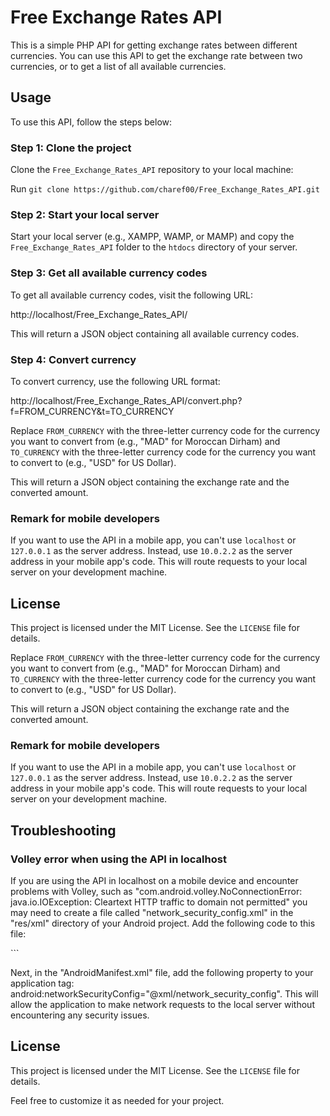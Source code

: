 # Free Exchange Rates API

This is a simple PHP API for getting exchange rates between different currencies. You can use this API to get the exchange rate between two currencies, or to get a list of all available currencies.

## Usage

To use this API, follow the steps below:

### Step 1: Clone the project

Clone the `Free_Exchange_Rates_API` repository to your local machine:

Run `git clone https://github.com/charef00/Free_Exchange_Rates_API.git`


### Step 2: Start your local server

Start your local server (e.g., XAMPP, WAMP, or MAMP) and copy the `Free_Exchange_Rates_API` folder to the `htdocs` directory of your server.

### Step 3: Get all available currency codes

To get all available currency codes, visit the following URL:

http://localhost/Free_Exchange_Rates_API/


This will return a JSON object containing all available currency codes.

### Step 4: Convert currency

To convert currency, use the following URL format:

http://localhost/Free_Exchange_Rates_API/convert.php?f=FROM_CURRENCY&t=TO_CURRENCY



Replace `FROM_CURRENCY` with the three-letter currency code for the currency you want to convert from (e.g., "MAD" for Moroccan Dirham) and `TO_CURRENCY` with the three-letter currency code for the currency you want to convert to (e.g., "USD" for US Dollar).

This will return a JSON object containing the exchange rate and the converted amount.

### Remark for mobile developers

If you want to use the API in a mobile app, you can't use `localhost` or `127.0.0.1` as the server address. Instead, use `10.0.2.2` as the server address in your mobile app's code. This will route requests to your local server on your development machine.

## License

This project is licensed under the MIT License. See the `LICENSE` file for details.



Replace `FROM_CURRENCY` with the three-letter currency code for the currency you want to convert from (e.g., "MAD" for Moroccan Dirham) and `TO_CURRENCY` with the three-letter currency code for the currency you want to convert to (e.g., "USD" for US Dollar).

This will return a JSON object containing the exchange rate and the converted amount.

### Remark for mobile developers

If you want to use the API in a mobile app, you can't use `localhost` or `127.0.0.1` as the server address. Instead, use `10.0.2.2` as the server address in your mobile app's code. This will route requests to your local server on your development machine.

## Troubleshooting

### Volley error when using the API in localhost

If you are using the API in localhost on a mobile device and encounter problems with Volley, such as "com.android.volley.NoConnectionError: java.io.IOException: Cleartext HTTP traffic to domain not permitted" you may need to create a file called "network_security_config.xml" in the "res/xml" directory of your Android project. Add the following code to this file:

<?xml version="1.0" encoding="utf-8"?>
<network-security-config>
    <base-config cleartextTrafficPermitted="true">
        <trust-anchors>
            <certificates src="system" />
        </trust-anchors>
    </base-config>
</network-security-config>
```

Next, in the "AndroidManifest.xml" file, add the following property to your application tag: android:networkSecurityConfig="@xml/network_security_config". This will allow the application to make network requests to the local server without encountering any security issues.



## License

This project is licensed under the MIT License. See the `LICENSE` file for details.


Feel free to customize it as needed for your project.
